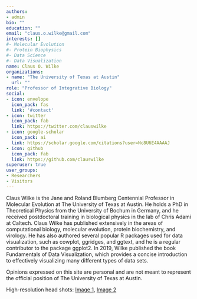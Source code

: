 ```yaml
---
authors:
- admin
bio: ""
education: ""
email: "claus.o.wilke@gmail.com"
interests: []
#- Molecular Evolution
#- Protein Biophysics
#- Data Science
#- Data Visualization
name: Claus O. Wilke
organizations:
- name: "The University of Texas at Austin"
  url: ""
role: "Professor of Integrative Biology"
social:
- icon: envelope
  icon_pack: fas
  link: '#contact'
- icon: twitter
  icon_pack: fab
  link: https://twitter.com/clauswilke
- icon: google-scholar
  icon_pack: ai
  link: https://scholar.google.com/citations?user=Nc8U6E4AAAAJ
- icon: github
  icon_pack: fab
  link: https://github.com/clauswilke
superuser: true
user_groups:
- Researchers
- Visitors
---
```



Claus Wilke is the Jane and Roland Blumberg Centennial Professor in Molecular Evolution at The University of Texas at Austin. He holds a PhD in Theoretical Physics from the University of Bochum in Germany, and he received postdoctoral training in biological physics in the lab of Chris Adami at Caltech. Claus Wilke has published extensively in the areas of computational biology, molecular evolution, protein biochemistry, and virology. He has also authored several popular R packages used for data visualization, such as cowplot, ggridges, and ggtext, and he is a regular contributor to the package ggplot2. In 2019, Wilke published the book Fundamentals of Data Visualization, which provides a concise introduction to effectively visualizing many different types of data sets.

Opinions expressed on this site are personal and are not meant to represent the official position of The University of Texas at Austin.

High-resolution head shots: [Image 1](authors/admin/shot1.jpg), [Image 2](authors/admin/shot2.jpg)